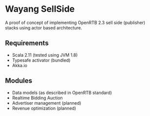 Wayang SellSide
===============

A proof of concept of implementing OpenRTB 2.3 sell side (publisher) stacks using actor based architecture.

## Requirements ##
* Scala 2.11 (tested using JVM 1.8)
* Typesafe activator (bundled)
* Akka.io

## Modules ##
* Data models (as described in OpenRTB standard)
* Realtime Bidding Auction
* Advertiser management (planned)
* Revenue optimization (planned)

